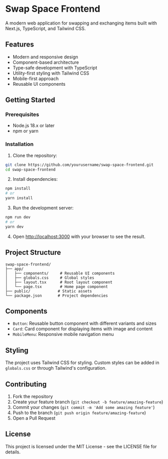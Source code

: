 # Swap Space Frontend

A modern web application for swapping and exchanging items built with Next.js, TypeScript, and Tailwind CSS.

## Features

- Modern and responsive design
- Component-based architecture
- Type-safe development with TypeScript
- Utility-first styling with Tailwind CSS
- Mobile-first approach
- Reusable UI components

## Getting Started

### Prerequisites

- Node.js 18.x or later
- npm or yarn

### Installation

1. Clone the repository:
```bash
git clone https://github.com/yourusername/swap-space-frontend.git
cd swap-space-frontend
```

2. Install dependencies:
```bash
npm install
# or
yarn install
```

3. Run the development server:
```bash
npm run dev
# or
yarn dev
```

4. Open [http://localhost:3000](http://localhost:3000) with your browser to see the result.

## Project Structure

```
swap-space-frontend/
├── app/
│   ├── components/     # Reusable UI components
│   ├── globals.css     # Global styles
│   ├── layout.tsx      # Root layout component
│   └── page.tsx        # Home page component
├── public/            # Static assets
└── package.json       # Project dependencies
```

## Components

- `Button`: Reusable button component with different variants and sizes
- `Card`: Card component for displaying items with image and content
- `MobileMenu`: Responsive mobile navigation menu

## Styling

The project uses Tailwind CSS for styling. Custom styles can be added in `globals.css` or through Tailwind's configuration.

## Contributing

1. Fork the repository
2. Create your feature branch (`git checkout -b feature/amazing-feature`)
3. Commit your changes (`git commit -m 'Add some amazing feature'`)
4. Push to the branch (`git push origin feature/amazing-feature`)
5. Open a Pull Request

## License

This project is licensed under the MIT License - see the LICENSE file for details.
